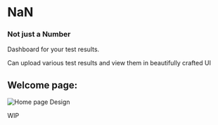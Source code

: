 # NaN 

### Not just a Number

Dashboard for  your test results.

Can upload various test results and view them in beautifully crafted UI

## Welcome page:

![Home page Design](https://raw.githubusercontent.com/abishekram/NaN/master/screenshots/nan-welcome.png)


WIP
